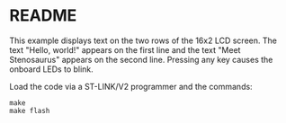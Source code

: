 # README

This example displays text on the two rows of the 16x2 LCD screen. The text "Hello, world!" appears on the first line and the text "Meet Stenosaurus" appears on the second line. Pressing any key causes the onboard LEDs to blink.

Load the code via a ST-LINK/V2 programmer and the commands:

    make
    make flash